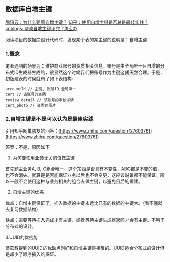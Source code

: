 ## 数据库自增主键

[腾讯云：为什么要用自增主键？](https://cloud.tencent.com/developer/article/1462758)
[知乎：使用自增主键是否总是最佳实践？](https://www.zhihu.com/question/27603761)
[cnblogs: 杂谈自增主键用完了怎么办](https://www.cnblogs.com/rjzheng/p/10669043.html)


阅读项目的数据库设计代码时，发现某个表的某主键的说明是：自增主键



### 1.概念

笔者遇到的场景为：维护商业账号的资质相关信息。账号是由全局唯一且自增的分布式ID生成器生成的，很显然这个时候我们把账号作为主键这就天然合理。于是，初版建表的时候就有了如下表结构:

```
accountId // 主键, 账号ID,全局唯一
cert // 该账号的资质
review_detail // 该账号的审核详情
cert_photo // 资质的图片
```

### 2.自增主键是不是可以认为是最佳实践

引用知乎网巢鹏友的回答：[https://www.zhihu.com/question/27603761](https://www.zhihu.com/question/27603761)

答案：不是，原因如下

1. 为何要使用业务无关的值做主键

首先题主业务A, B, C组合唯一，这个东西是否具有不变性，ABC都是不变的值，也不会消失。就算是是否能保证业务以后也不会变更，这应该说谁都不能保证。所以一般不会使用这种与业务相关的组合去做主键，以避免日后的重建。

2. 自增主键的优劣

优点：自增主键保证了，插入数据的主键永远比已有的数据的主键大。（看不懂就去复习数据结构）

缺点：需要等待插入完成才有主键，或者等待主键生成器返回才会有主键。不利于分布式的设计。

3.UUID的优劣势

 蘑菇叔提到的UUID的优缺点刚好和自增主键是相反的。UUID适合分布式的设计但是却少了顺序插入的保证。